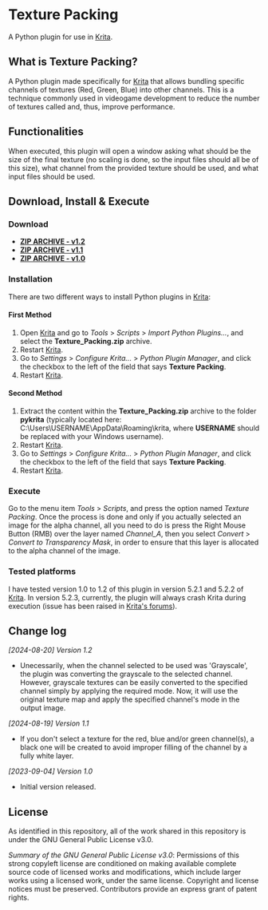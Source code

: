 # Texture Packing
A Python plugin for use in [Krita](https://krita.org).

## What is Texture Packing?
A Python plugin made specifically for [Krita](https://krita.org) that allows bundling specific channels of textures (Red, Green, Blue) into other channels. This is a technique commonly used in videogame development to reduce the number of textures called and, thus, improve performance.

## Functionalities
When executed, this plugin will open a window asking what should be the size of the final texture (no scaling is done, so the input files should all be of this size), what channel from the provided texture should be used, and what input files should be used.

## Download, Install & Execute
### Download
+ **[ZIP ARCHIVE - v1.2](https://github.com/esuriddick/Programming/raw/main/Python/Krita/Texture_Packing/Downloads/Texture_Packing_v1.2.zip)**
+ **[ZIP ARCHIVE - v1.1](https://github.com/esuriddick/Programming/raw/main/Python/Krita/Texture_Packing/Downloads/Texture_Packing_v1.1.zip)**
+ **[ZIP ARCHIVE - v1.0](https://github.com/esuriddick/Programming/raw/main/Python/Krita/Texture_Packing/Downloads/Texture_Packing_v1.0.zip)**

### Installation
There are two different ways to install Python plugins in [Krita](https://krita.org):
#### First Method
1. Open [Krita](https://krita.org) and go to _Tools_ > _Scripts_ > _Import Python Plugins..._, and select the **Texture_Packing.zip** archive.
2. Restart [Krita](https://krita.org).
3. Go to _Settings_ > _Configure Krita..._ > _Python Plugin Manager_, and click the checkbox to the left of the field that says **Texture Packing**.
4. Restart [Krita](https://krita.org).

#### Second Method
1. Extract the content within the **Texture_Packing.zip** archive to the folder **pykrita** (typically located here: C:\Users\USERNAME\AppData\Roaming\krita, where **USERNAME** should be replaced with your Windows username).
2. Restart [Krita](https://krita.org).
3. Go to _Settings_ > _Configure Krita..._ > _Python Plugin Manager_, and click the checkbox to the left of the field that says **Texture Packing**.
4. Restart [Krita](https://krita.org).

### Execute
Go to the menu item _Tools_ > _Scripts_, and press the option named _Texture Packing_. Once the process is done and only if you actually selected an image for the alpha channel, all you need to do is press the Right Mouse Button (RMB) over the layer named _Channel_A_, then you select _Convert_ > _Convert to Transparency Mask_, in order to ensure that this layer is allocated to the alpha channel of the image.

### Tested platforms
I have tested version 1.0 to 1.2 of this plugin in version 5.2.1 and 5.2.2 of [Krita](https://krita.org). In version 5.2.3, currently, the plugin will always crash Krita during execution (issue has been raised in [Krita's forums](https://krita-artists.org/t/running-python-script-will-always-crash-krita-5-2-3/99758)).

## Change log
_[2024-08-20] Version 1.2_
- Unecessarily, when the channel selected to be used was 'Grayscale', the plugin was converting the grayscale to the selected channel. However, grayscale textures can be easily converted to the specified channel simply by applying the required mode. Now, it will use the original texture map and apply the specified channel's mode in the output image.

_[2024-08-19] Version 1.1_
- If you don't select a texture for the red, blue and/or green channel(s), a black one will be created to avoid improper filling of the channel by a fully white layer.

_[2023-09-04] Version 1.0_
- Initial version released.

## License
As identified in this repository, all of the work shared in this repository is under the GNU General Public License v3.0.

_Summary of the GNU General Public License v3.0_: Permissions of this strong copyleft license are conditioned on making available complete source code of licensed works and modifications, which include larger works using a licensed work, under the same license. Copyright and license notices must be preserved. Contributors provide an express grant of patent rights.
